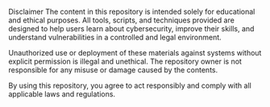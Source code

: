 Disclaimer
The content in this repository is intended solely for educational and ethical purposes. All tools, scripts, and techniques provided are designed to help users learn about cybersecurity, improve their skills, and understand vulnerabilities in a controlled and legal environment.

Unauthorized use or deployment of these materials against systems without explicit permission is illegal and unethical. The repository owner is not responsible for any misuse or damage caused by the contents.

By using this repository, you agree to act responsibly and comply with all applicable laws and regulations.
